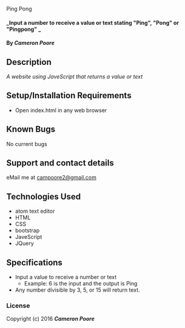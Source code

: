 Ping Pong

#### _Input a number to receive a value or text stating "Ping", "Pong" or "Pingpong" _

#### By _Cameron Poore_

## Description

_A website using JaveScript that returns a value or text_

## Setup/Installation Requirements

* Open index.html in any web browser


## Known Bugs

No current bugs

## Support and contact details

eMail me at campoore2@gmail.com

## Technologies Used

* atom text editor
* HTML
* CSS
* bootstrap
* JaveScript
* JQuery

## Specifications

* Input a value to receive a number or text
  * Example: 6 is the input and the output is Ping
* Any number divisible by 3, 5, or 15 will return text.

### License



Copyright (c) 2016 **_Cameron Poore_**
